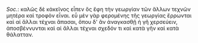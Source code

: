 

*Soc.*: καλῶς δὲ κἀκεῖνος εἶπεν ὃς ἔφη τὴν γεωργίαν τῶν ἄλλων τεχνῶν μητέρα καὶ τροφὸν εἶναι. εὖ μὲν γὰρ φερομένης τῆς γεωργίας ἔρρωνται καὶ αἱ ἄλλαι τέχναι ἅπασαι, ὅπου δ' ἂν ἀναγκασθῇ ἡ γῆ χερσεύειν, ἀποσβέννυνται καὶ αἱ ἄλλαι τέχναι σχεδόν τι καὶ κατὰ γῆν καὶ κατὰ θάλατταν.